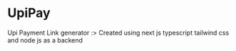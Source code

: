 # UpiPay
Upi Payment Link generator :> Created using next js typescript tailwind css and node js as a backend 
